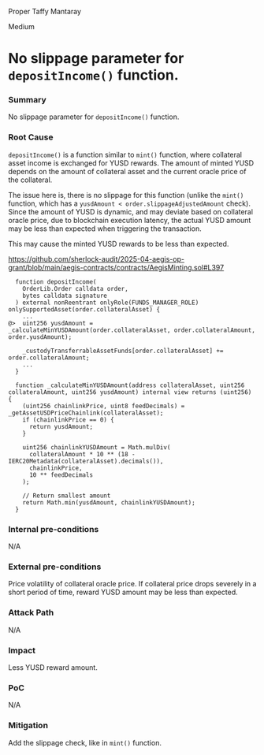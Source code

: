 Proper Taffy Mantaray

Medium

# No slippage parameter for `depositIncome()` function.


### Summary

No slippage parameter for `depositIncome()` function.

### Root Cause

`depositIncome()` is a function similar to `mint()` function, where collateral asset income is exchanged for YUSD rewards. The amount of minted YUSD depends on the amount of collateral asset and the current oracle price of the collateral.

The issue here is, there is no slippage for this function (unlike the `mint()` function, which has a `yusdAmount < order.slippageAdjustedAmount` check). Since the amount of YUSD is dynamic, and may deviate based on collateral oracle price, due to blockchain execution latency, the actual YUSD amount may be less than expected when triggering the transaction.

This may cause the minted YUSD rewards to be less than expected.

https://github.com/sherlock-audit/2025-04-aegis-op-grant/blob/main/aegis-contracts/contracts/AegisMinting.sol#L397

```solidity
  function depositIncome(
    OrderLib.Order calldata order,
    bytes calldata signature
  ) external nonReentrant onlyRole(FUNDS_MANAGER_ROLE) onlySupportedAsset(order.collateralAsset) {
    ...
@>  uint256 yusdAmount = _calculateMinYUSDAmount(order.collateralAsset, order.collateralAmount, order.yusdAmount);

    _custodyTransferrableAssetFunds[order.collateralAsset] += order.collateralAmount;
    ...
  }

  function _calculateMinYUSDAmount(address collateralAsset, uint256 collateralAmount, uint256 yusdAmount) internal view returns (uint256) {
    (uint256 chainlinkPrice, uint8 feedDecimals) = _getAssetUSDPriceChainlink(collateralAsset);
    if (chainlinkPrice == 0) {
      return yusdAmount;
    }

    uint256 chainlinkYUSDAmount = Math.mulDiv(
      collateralAmount * 10 ** (18 - IERC20Metadata(collateralAsset).decimals()),
      chainlinkPrice,
      10 ** feedDecimals
    );

    // Return smallest amount
    return Math.min(yusdAmount, chainlinkYUSDAmount);
  }
```

### Internal pre-conditions

N/A

### External pre-conditions

Price volatility of collateral oracle price. If collateral price drops severely in a short period of time, reward YUSD amount may be less than expected.

### Attack Path

N/A

### Impact

Less YUSD reward amount.

### PoC

N/A

### Mitigation

Add the slippage check, like in `mint()` function.